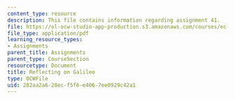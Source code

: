 ```yaml
---
content_type: resource
description: This file contains information regarding assignment 41.
file: https://ol-ocw-studio-app-production.s3.amazonaws.com/courses/ec-050-recreate-experiments-from-history-inform-the-future-from-the-past-galileo-january-iap-2010/282aa2a628ecf5f6e4067ee0929c42a1_MITEC_050IAP10_assn41.pdf
file_type: application/pdf
learning_resource_types:
- Assignments
parent_title: Assignments
parent_type: CourseSection
resourcetype: Document
title: Reflecting on Galileo
type: OCWFile
uid: 282aa2a6-28ec-f5f6-e406-7ee0929c42a1
---
```

